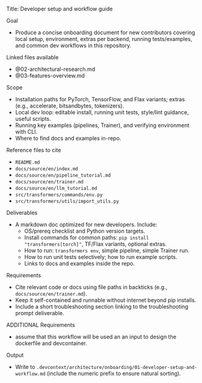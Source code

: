 Title: Developer setup and workflow guide

Goal
- Produce a concise onboarding document for new contributors covering local setup, environment, extras per backend, running tests/examples, and common dev workflows in this repository.

Linked files available
- @02-architectural-research.md
- @03-features-overview.md

Scope
- Installation paths for PyTorch, TensorFlow, and Flax variants; extras (e.g., accelerate, bitsandbytes, tokenizers).
- Local dev loop: editable install, running unit tests, style/lint guidance, useful scripts.
- Running key examples (pipelines, Trainer), and verifying environment with CLI.
- Where to find docs and examples in-repo.

Reference files to cite
- `README.md`
- `docs/source/en/index.md`
- `docs/source/en/pipeline_tutorial.md`
- `docs/source/en/trainer.md`
- `docs/source/en/llm_tutorial.md`
- `src/transformers/commands/env.py`
- `src/transformers/utils/import_utils.py`

Deliverables
- A markdown doc optimized for new developers. Include:
  - OS/prereq checklist and Python version targets.
  - Install commands for common paths: `pip install "transformers[torch]"`, TF/Flax variants, optional extras.
  - How to run: `transformers env`, simple pipeline, simple Trainer run.
  - How to run unit tests selectively; how to run example scripts.
  - Links to docs and examples inside the repo.

Requirements
- Cite relevant code or docs using file paths in backticks (e.g., `docs/source/en/trainer.md`).
- Keep it self-contained and runnable without internet beyond pip installs.
- Include a short troubleshooting section linking to the troubleshooting prompt deliverable.

ADDITIONAL Requirements
- assume that this workflow will be used an an input to design the dockerfile and devcontainer.


Output
- Write to `.devcontext/architecture/onboarding/01-developer-setup-and-workflow.md` (include the numeric prefix to ensure natural sorting).
